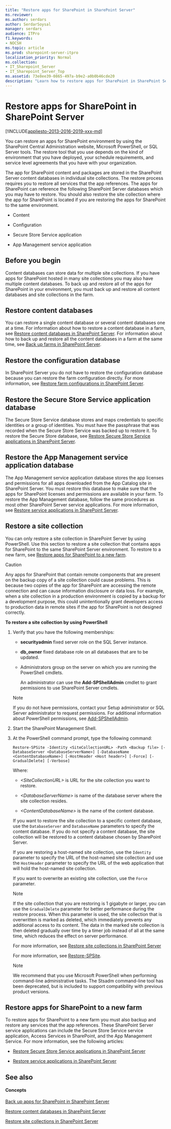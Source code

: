 ```yaml
---
title: "Restore apps for SharePoint in SharePoint Server"
ms.reviewer: 
ms.author: serdars
author: SerdarSoysal
manager: serdars
audience: ITPro
f1.keywords:
- NOCSH
ms.topic: article
ms.prod: sharepoint-server-itpro
localization_priority: Normal
ms.collection:
- IT_Sharepoint_Server
- IT_Sharepoint_Server_Top
ms.assetid: 73e8ee39-0865-497a-b9e2-a0b0b46cde20
description: "Learn how to restore apps for SharePoint in SharePoint Server."
---
```


# Restore apps for SharePoint in SharePoint Server

[!INCLUDE[appliesto-2013-2016-2019-xxx-md](../includes/appliesto-2013-2016-2019-xxx-md.md)]
  
You can restore an apps for SharePoint environment by using the SharePoint Central Administration website, Microsoft PowerShell, or SQL Server tools. The restore tool that you use depends on the kind of environment that you have deployed, your schedule requirements, and service level agreements that you have with your organization. 
  
The app for SharePoint content and packages are stored in the SharePoint Server content databases in individual site collections. The restore process requires you to restore all services that the app references. The apps for SharePoint can reference the following SharePoint Server databases which you may have to restore. You should also restore the site collection where the app for SharePoint is located if you are restoring the apps for SharePoint to the same environment.
  
- Content
    
- Configuration
    
- Secure Store Service application
    
- App Management service application
    
    
## Before you begin
<a name="begin"> </a>

Content databases can store data for multiple site collections. If you have apps for SharePoint hosted in many site collections you may also have multiple content databases. To back up and restore all of the apps for SharePoint in your environment, you must back up and restore all content databases and site collections in the farm. 
  
## Restore content databases
<a name="proc1"> </a>

You can restore a single content database or several content databases one at a time. For information about how to restore a content database in a farm, see [Restore content databases in SharePoint Server](restore-a-content-database.md). For information about how to back up and restore all the content databases in a farm at the same time, see [Back up farms in SharePoint Server](back-up-a-farm.md).
  
## Restore the configuration database
<a name="proc2"> </a>

In SharePoint Server you do not have to restore the configuration database because you can restore the farm configuration directly. For more information, see [Restore farm configurations in SharePoint Server](restore-a-farm-configuration.md).
  
## Restore the Secure Store Service application database
<a name="proc3"> </a>

The Secure Store Service database stores and maps credentials to specific identities or a group of identities. You must have the passphrase that was recorded when the Secure Store Service was backed up to restore it. To restore the Secure Store database, see [Restore Secure Store Service applications in SharePoint Server](restore-a-secure-store-service-application.md).
  
## Restore the App Management service application database
<a name="proc4"> </a>

The App Management service application database stores the app licenses and permissions for all apps downloaded from the App Catalog site in SharePoint Server. You must restore this database to make sure that the apps for SharePoint licenses and permissions are available in your farm. To restore the App Management database, follow the same procedures as most other SharePoint Server service applications. For more information, see [Restore service applications in SharePoint Server](restore-a-service-application.md).
  
## Restore a site collection
<a name="proc5"> </a>

You can only restore a site collection in SharePoint Server by using PowerShell. Use this section to restore a site collection that contains apps for SharePoint to the same SharePoint Server environment. To restore to a new farm, see [Restore apps for SharePoint to a new farm](#more).
  
> [!CAUTION]
> Any apps for SharePoint that contain remote components that are present on the backup copy of a site collection could cause problems. This is because two copies of the app for SharePoint are accessing the remote connection and can cause information disclosure or data loss. For example, when a site collection in a production environment is copied by a backup for a development purpose, this could unintentionally grant developers access to production data in remote sites if the app for SharePoint is not designed correctly. 
  
 **To restore a site collection by using PowerShell**
  
1. Verify that you have the following memberships:
    
   - **securityadmin** fixed server role on the SQL Server instance. 
    
   - **db_owner** fixed database role on all databases that are to be updated. 
    
   - Administrators group on the server on which you are running the PowerShell cmdlets.
    
     An administrator can use the **Add-SPShellAdmin** cmdlet to grant permissions to use SharePoint Server cmdlets. 
    
    > [!NOTE]
    > If you do not have permissions, contact your Setup administrator or SQL Server administrator to request permissions. For additional information about PowerShell permissions, see [Add-SPShellAdmin](/powershell/module/sharepoint-server/Add-SPShellAdmin?view=sharepoint-ps). 
  
2. Start the SharePoint Management Shell.
    
3. At the PowerShell command prompt, type the following command:
    
   ```
   Restore-SPSite -Identity <SiteCollectionURL> -Path <Backup file> [-DatabaseServer <DatabaseServerName>] [-DatabaseName <ContentDatabaseName>] [-HostHeader <Host header>] [-Force] [-GradualDelete] [-Verbose]
   ```

    Where:
    
   -  _\<SiteCollectionURL\>_ is URL for the site collection you want to restore. 
    
   -  _\<DatabaseServerName\>_ is name of the database server where the site collection resides. 
    
   -  _\<ContentDatabaseName\>_ is the name of the content database. 
    
    If you want to restore the site collection to a specific content database, use the  `DatabaseServer` and  `DatabaseName` parameters to specify the content database. If you do not specify a content database, the site collection will be restored to a content database chosen by SharePoint Server. 
    
    If you are restoring a host-named site collection, use the  `Identity` parameter to specify the URL of the host-named site collection and use the  `HostHeader` parameter to specify the URL of the web application that will hold the host-named site collection. 
    
    If you want to overwrite an existing site collection, use the  `Force` parameter. 
    
    > [!NOTE]
    > If the site collection that you are restoring is 1 gigabyte or larger, you can use the  `GradualDelete` parameter for better performance during the restore process. When this parameter is used, the site collection that is overwritten is marked as deleted, which immediately prevents any additional access to its content. The data in the marked site collection is then deleted gradually over time by a timer job instead of all at the same time, which reduces the effect on server performance. 
  
    For more information, see [Restore site collections in SharePoint Server](restore-site-collections.md)
    
    For more information, see [Restore-SPSite](/powershell/module/sharepoint-server/Restore-SPSite?view=sharepoint-ps).
    
    > [!NOTE]
    > We recommend that you use Microsoft PowerShell when performing command-line administrative tasks. The Stsadm command-line tool has been deprecated, but is included to support compatibility with previous product versions. 
  
## Restore apps for SharePoint to a new farm
<a name="more"> </a>

To restore apps for SharePoint to a new farm you must also backup and restore any services that the app references. These SharePoint Server service applications can include the Secure Store Service service application, Access Services in SharePoint, and the App Management Service. For more information, see the following articles:
  
- [Restore Secure Store Service applications in SharePoint Server](restore-a-secure-store-service-application.md)
    
- [Restore service applications in SharePoint Server](restore-a-service-application.md)
    
## See also
<a name="more"> </a>

#### Concepts

[Back up apps for SharePoint in SharePoint Server](back-up-apps-for-sharepoint.md)
  
[Restore content databases in SharePoint Server](restore-a-content-database.md)
  
[Restore site collections in SharePoint Server](restore-site-collections.md)

